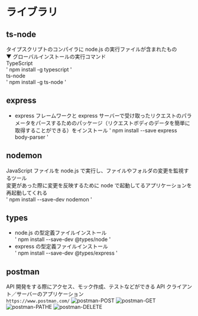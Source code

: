 # ライブラリ

## ts-node

タイプスクリプトのコンパイラに node.js の実行ファイルが含まれたもの  
▼ グローバルインストールの実行コマンド  
TypeScript  
' npm install -g typescript '  
ts-node  
' npm install -g ts-node '

## express

- express フレームワークと express サーバーで受け取ったリクエストのパラメータをパースするためのパッケージ（リクエストボディのデータを簡単に取得することができる）をインストール
  ' npm install --save express body-parser '

## nodemon

JavaScript ファイルを node.js で実行し、ファイルやフォルダの変更を監視するツール  
変更があった際に変更を反映するために node で起動してるアプリケーションを再起動してくれる  
' npm install --save-dev nodemon '

## types

- node.js の型定義ファイルインストール  
  ' npm install --save-dev @types/node '
- express の型定義ファイルインストール  
  ' npm install --save-dev @types/express '

## postman

API 開発をする際にアクセス、モック作成、テストなどができる API クライアント／サーバーのアプリケーション  
`https://www.postman.com/`
![postman-POST](\postman-POST.png)
![postman-GET](\postman-GET.png)
![postman-PATHE](\postman-PATHE.png)
![postman-DELETE](\postman-DELETE.png)
